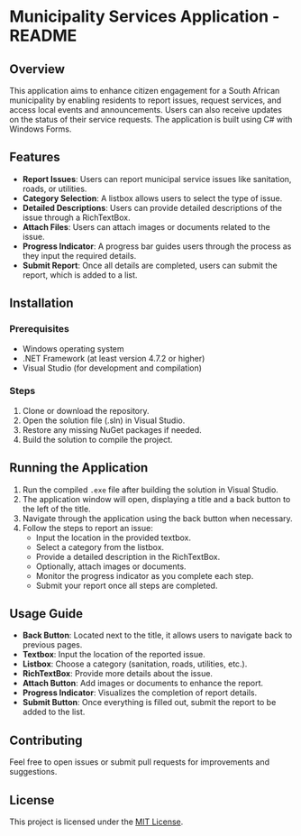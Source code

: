 # Municipality Services Application - README

## Overview
This application aims to enhance citizen engagement for a South African municipality by enabling residents to report issues, request services, and access local events and announcements. Users can also receive updates on the status of their service requests. The application is built using C# with Windows Forms.

## Features
- **Report Issues**: Users can report municipal service issues like sanitation, roads, or utilities.
- **Category Selection**: A listbox allows users to select the type of issue.
- **Detailed Descriptions**: Users can provide detailed descriptions of the issue through a RichTextBox.
- **Attach Files**: Users can attach images or documents related to the issue.
- **Progress Indicator**: A progress bar guides users through the process as they input the required details.
- **Submit Report**: Once all details are completed, users can submit the report, which is added to a list.

## Installation

### Prerequisites
- Windows operating system
- .NET Framework (at least version 4.7.2 or higher)
- Visual Studio (for development and compilation)

### Steps
1. Clone or download the repository.
2. Open the solution file (.sln) in Visual Studio.
3. Restore any missing NuGet packages if needed.
4. Build the solution to compile the project.

## Running the Application
1. Run the compiled `.exe` file after building the solution in Visual Studio.
2. The application window will open, displaying a title and a back button to the left of the title.
3. Navigate through the application using the back button when necessary.
4. Follow the steps to report an issue:
   - Input the location in the provided textbox.
   - Select a category from the listbox.
   - Provide a detailed description in the RichTextBox.
   - Optionally, attach images or documents.
   - Monitor the progress indicator as you complete each step.
   - Submit your report once all steps are completed.

## Usage Guide

- **Back Button**: Located next to the title, it allows users to navigate back to previous pages.
- **Textbox**: Input the location of the reported issue.
- **Listbox**: Choose a category (sanitation, roads, utilities, etc.).
- **RichTextBox**: Provide more details about the issue.
- **Attach Button**: Add images or documents to enhance the report.
- **Progress Indicator**: Visualizes the completion of report details.
- **Submit Button**: Once everything is filled out, submit the report to be added to the list.

## Contributing
Feel free to open issues or submit pull requests for improvements and suggestions.

## License
This project is licensed under the [MIT License](LICENSE).

